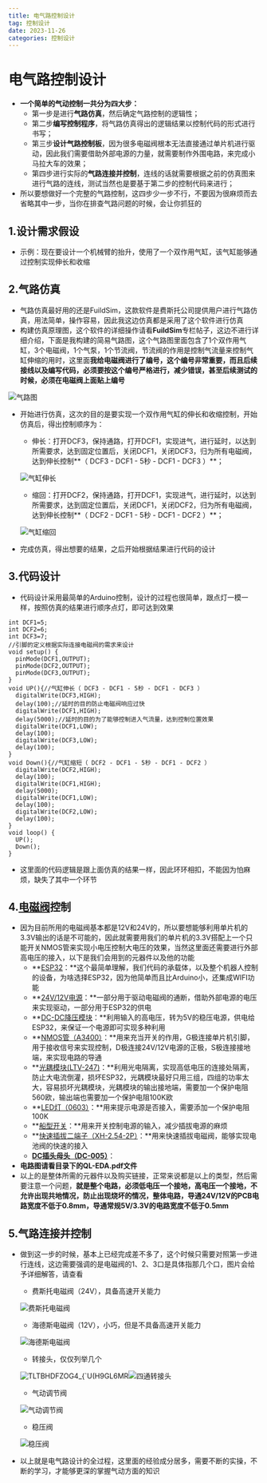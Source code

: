 ```yaml
---
title: 电气路控制设计
tag: 控制设计
date: 2023-11-26
categories: 控制设计
---
```


# 电气路控制设计
- **一个简单的气动控制一共分为四大步：**
  - 第一步是进行**气路仿真**，然后确定气路控制的逻辑性；
  - 第二步**编写控制程序**，将气路仿真得出的逻辑结果以控制代码的形式进行书写；
  - 第三步**设计气路控制板**，因为很多电磁阀根本无法直接通过单片机进行驱动，因此我们需要借助外部电源的力量，就需要制作外围电路，来完成小马拉大车的效果；
  - 第四步进行实际的**气路连接并控制**，连线的话就需要根据之前的仿真图来进行气路的连线，测试当然也是要基于第二步的控制代码来进行；
- 所以要想做好一个完整的气路控制，这四步少一步不行，不要因为很麻烦而去省略其中一步，当你在排查气路问题的时候，会让你抓狂的

## 1.设计需求假设

- 示例：现在要设计一个机械臂的抬升，使用了一个双作用气缸，该气缸能够通过控制实现伸长和收缩

## 2.气路仿真

- 气路仿真最好用的还是FuildSim，这款软件是费斯托公司提供用户进行气路仿真，用法简单，操作容易，因此我这边仿真都是采用了这个软件进行仿真
- 构建仿真原理图，这个软件的详细操作请看**FuildSim**专栏帖子，这边不进行详细介绍，下面是我构建的简易气路图，这个气路图里面包含了1个双作用气缸，3个电磁阀，1个气泵，1个节流阀，节流阀的作用是控制气流量来控制气缸伸缩的用时，这里面**我给电磁阀进行了编号，这个编号非常重要，而且后续接线以及编写代码，必须要按这个编号严格进行，减少错误，甚至后续测试的时候，必须在电磁阀上面贴上编号**

![气路图](https://picss.sunbangyan.cn/2023/11/29/f271e8d8706ef9ac62eaab4025ec81f3.jpeg)

- 开始进行仿真，这次的目的是要实现一个双作用气缸的伸长和收缩控制，开始仿真后，得出控制顺序为：
  - 伸长：打开DCF3，保持通路，打开DCF1，实现进气，进行延时，以达到所需要求，达到固定位置后，关闭DCF1，关闭DCF3，归为所有电磁阀，达到伸长控制**（ DCF3 - DCF1 - 5秒 - DCF1 - DCF3 ）**；

  ![气缸伸长](https://picdm.sunbangyan.cn/2023/11/29/f3526be0094237b34f961ecf2d2b9e04.jpeg)

  

  - 缩回：打开DCF2，保持通路，打开DCF1，实现进气，进行延时，以达到所需要求，达到固定位置后，关闭DCF1，关闭DCF2，归为所有电磁阀，达到伸长控制**（ DCF2 - DCF1 - 5秒 - DCF1 - DCF2 ）**；

  ![气缸缩回](https://picst.sunbangyan.cn/2023/11/29/6b7f958fbe983a0f05d3e9c2ad4252c3.jpeg)

- 完成仿真，得出想要的结果，之后开始根据结果进行代码的设计

## 3.代码设计

- 代码设计采用最简单的Arduino控制，设计的过程也很简单，跟点灯一模一样，按照仿真的结果进行顺序点灯，即可达到效果

```
int DCF1=5;
int DCF2=6;
int DCF3=7;
//引脚的定义根据实际连接电磁阀的需求来设计
void setup() {
  pinMode(DCF1,OUTPUT);
  pinMode(DCF2,OUTPUT);
  pinMode(DCF3,OUTPUT);
}
void UP(){//气缸伸长（ DCF3 - DCF1 - 5秒 - DCF1 - DCF3 ）
  digitalWrite(DCF3,HIGH);
  delay(100);//延时的目的防止电磁阀响应过快
  digitalWrite(DCF1,HIGH);
  delay(5000);//延时的目的为了能够控制进入气流量，达到控制位置效果
  digitalWrite(DCF1,LOW);
  delay(100);
  digitalWrite(DCF3,LOW);
  delay(100);
}
void Down(){//气缸缩短（ DCF2 - DCF1 - 5秒 - DCF1 - DCF2 ）
  digitalWrite(DCF2,HIGH);
  delay(100);
  digitalWrite(DCF1,HIGH);
  delay(5000);
  digitalWrite(DCF1,LOW);
  delay(100);
  digitalWrite(DCF2,LOW);
  delay(100);
}
void loop() {
  UP();
  Down();
}
```

- 这里面的代码逻辑是跟上面仿真的结果一样，因此环环相扣，不能因为怕麻烦，缺失了其中一个环节

## 4.[电磁阀](https://item.taobao.com/item.htm?spm=a1z09.2.0.0.32c42e8dCPUvWl&id=36262310020&_u=t2g8gqc420ea)控制

- 因为目前所用的电磁阀基本都是12V和24V的，所以要想能够利用单片机的3.3V输出的话是不可能的，因此就需要用我们的单片机的3.3V搭配上一个只能开关NMOS管来实现小电压控制大电压的效果，当然这里面还需要进行外部高电压的接入，以下是我们会用到的元器件以及他的功能
  - **[ESP32](https://detail.tmall.com/item.htm?_u=t2g8gqc49fb1&id=670446268383&spm=a1z09.2.0.0.32c42e8dCPUvWl)：**这个最简单理解，我们代码的承载体，以及整个机器人控制的设备，为啥选择ESP32，因为他简单而且比Arduino小，还集成WIFI功能
  - **[24V/12V电源](https://item.taobao.com/item.htm?spm=a1z09.2.0.0.32c42e8dCPUvWl&id=672833563616&_u=t2g8gqc4b0ae)：**一部分用于驱动电磁阀的通断，借助外部电源的电压来实现驱动，一部分用于ESP32的供电
  - **[DC-DC降压模块](https://detail.tmall.com/item.htm?_u=t2g8gqc495fe&id=582430989377&spm=a1z09.2.0.0.32c42e8dCPUvWl)：**利用输入的高电压，转为5V的稳压电源，供电给ESP32，来保证一个电源即可实现多种利用
  - **[NMOS管（A3400）](https://detail.tmall.com/item.htm?_u=t2g8gqc44f16&id=14478416081&spm=a1z09.2.0.0.32c42e8dCPUvWl)：**用来充当开关的作用，G极连接单片机引脚，用于接收信号来实现控制，D极连接24V/12V电源的正极，S极连接接地端，来实现电路的导通
  - **[光耦模块(LTV-247)](https://item.taobao.com/item.htm?spm=a21n57.1.0.0.3d58523cFi5cOt&id=583531277832&ns=1&abbucket=19#detail)：**利用光电隔离，实现高低电压的连接处隔离，防止大电流倒灌，损坏ESP32，光耦模块最好只用三组，四组的功率太大，容易损坏光耦模块，光耦模块的输出接地端，需要加一个保护电阻560欧，输出端也需要加一个保护电阻100K欧
  - **[LED灯（0603）](https://detail.tmall.com/item.htm?_u=t2g8gqc49a07&id=13860351935&spm=a1z09.2.0.0.32c42e8dCPUvWl)：**用来提示电源是否接入，需要添加一个保护电阻100K
  - **[船型开关](https://detail.tmall.com/item.htm?_u=t2g8gqc4e83f&id=18691413288&spm=a1z09.2.0.0.32c42e8dCPUvWl)：**用来开关控制电源的输入，减少插拔电源的麻烦
  - **[快速插拔二端子（XH-2.54-2P）](https://detail.tmall.com/item.htm?_u=t2g8gqc448e3&id=13300685584&spm=a1z09.2.0.0.32c42e8dCPUvWl)：**用来快速插拔电磁阀，能够实现电池阀的快速的接入
  - [**DC插头母头（DC-005）**](https://detail.tmall.com/item.htm?_u=t2g8gqc4ad83&id=16520506238&spm=a1z09.2.0.0.32c42e8dCPUvWl)：
- **电路图请看目录下的QL-EDA.pdf文件**
- 以上的是整体所需的元器件以及购买链接，正常来说都是以上的类型，然后需要注意一个问题，**就是整个电路，必须低电压一个接地，高电压一个接地，不允许出现共地情况，防止出现烧坏的情况，整体电路，导通24V/12V的PCB电路宽度不低于0.8mm，导通常规5V/3.3V的电路宽度不低于0.5mm**

## 5.气路连接并控制

- 做到这一步的时候，基本上已经完成差不多了，这个时候只需要对照第一步进行连线，这边需要强调的是电磁阀的1、2、3口是具体指那几个口，图片会给予详细解答，请查看

  - 费斯托电磁阀（24V），具备高速开关能力

  ![费斯托电磁阀](https://picdm.sunbangyan.cn/2023/11/29/2be07b3e5d478d569f147c98f91da10d.jpeg)

  - 海德斯电磁阀（12V），小巧，但是不具备高速开关能力

  ![海德斯电磁阀](https://picdm.sunbangyan.cn/2023/11/29/a611906e4e773fa55356787357dcf618.jpeg)

  - 转接头，仅仅列举几个

  ![TLTBHDFZOG4_{`U(H9GL6MR](https://picss.sunbangyan.cn/2023/11/29/2e62fc7686022bc47f98f1fe186cf7df.jpeg)![四通转接头](https://picss.sunbangyan.cn/2023/11/29/0095a70ac81fa88a189f0f66f78b101b.jpeg)

  - 气动调节阀

  ![气动调节阀](https://picst.sunbangyan.cn/2023/11/29/8704c328c58619d6fb920f54f5bf54f2.jpeg)

  - 稳压阀

  ![稳压阀](https://picst.sunbangyan.cn/2023/11/29/9f9500dda6401faee73322dc803ee935.jpeg)

- 以上就是电气路设计的全过程，这里面的经验成分居多，需要不断的实操，不断的学习，才能够更深的掌握气动方面的知识
